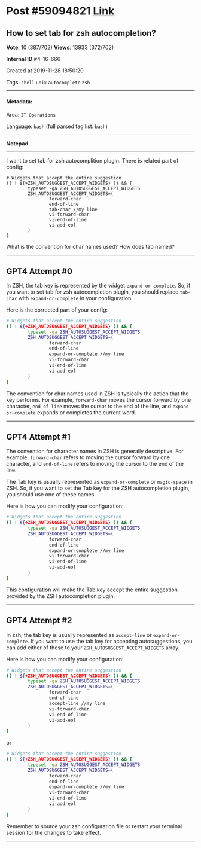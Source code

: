 
# Post \#59094821 [Link](https://stackoverflow.com/questions/59094821/)

## How to set tab for zsh autocompletion?

**Vote**: 10 (387/702) **Views**: 13933 (372/702) 

**Internal ID** \#4-16-666

Created at 2019-11-28 18:50:20

Tags: `shell` `unix` `autocomplete` `zsh`

----------

#### Metadata:

Area: `IT Operations`

Language: `bash` (full parsed tag list: `bash`)

----------

**Notepad**


----------

I want to set tab for zsh autocomplition plugin. There is related part of config:

```
# Widgets that accept the entire suggestion
(( ! ${+ZSH_AUTOSUGGEST_ACCEPT_WIDGETS} )) && {
        typeset -ga ZSH_AUTOSUGGEST_ACCEPT_WIDGETS
        ZSH_AUTOSUGGEST_ACCEPT_WIDGETS=(
                forward-char
                end-of-line
                tab-char //my line
                vi-forward-char
                vi-end-of-line
                vi-add-eol
        )
}
```


What is the convention for char names used?
How does tab named?


----------
        
## GPT4 Attempt \#0

In ZSH, the tab key is represented by the widget `expand-or-complete`. So, if you want to set tab for zsh autocompletion plugin, you should replace `tab-char` with `expand-or-complete` in your configuration.

Here is the corrected part of your config:

```bash
# Widgets that accept the entire suggestion
(( ! ${+ZSH_AUTOSUGGEST_ACCEPT_WIDGETS} )) && {
        typeset -ga ZSH_AUTOSUGGEST_ACCEPT_WIDGETS
        ZSH_AUTOSUGGEST_ACCEPT_WIDGETS=(
                forward-char
                end-of-line
                expand-or-complete //my line
                vi-forward-char
                vi-end-of-line
                vi-add-eol
        )
}
```

The convention for char names used in ZSH is typically the action that the key performs. For example, `forward-char` moves the cursor forward by one character, `end-of-line` moves the cursor to the end of the line, and `expand-or-complete` expands or completes the current word.

--------

## GPT4 Attempt \#1

The convention for character names in ZSH is generally descriptive. For example, `forward-char` refers to moving the cursor forward by one character, and `end-of-line` refers to moving the cursor to the end of the line.

The Tab key is usually represented as `expand-or-complete` or `magic-space` in ZSH. So, if you want to set the Tab key for the ZSH autocompletion plugin, you should use one of these names.

Here is how you can modify your configuration:

```bash
# Widgets that accept the entire suggestion
(( ! ${+ZSH_AUTOSUGGEST_ACCEPT_WIDGETS} )) && {
        typeset -ga ZSH_AUTOSUGGEST_ACCEPT_WIDGETS
        ZSH_AUTOSUGGEST_ACCEPT_WIDGETS=(
                forward-char
                end-of-line
                expand-or-complete //my line
                vi-forward-char
                vi-end-of-line
                vi-add-eol
        )
}
```

This configuration will make the Tab key accept the entire suggestion provided by the ZSH autocompletion plugin.

--------

## GPT4 Attempt \#2

In zsh, the tab key is usually represented as `accept-line` or `expand-or-complete`. If you want to use the tab key for accepting autosuggestions, you can add either of these to your `ZSH_AUTOSUGGEST_ACCEPT_WIDGETS` array.

Here is how you can modify your configuration:

```bash
# Widgets that accept the entire suggestion
(( ! ${+ZSH_AUTOSUGGEST_ACCEPT_WIDGETS} )) && {
        typeset -ga ZSH_AUTOSUGGEST_ACCEPT_WIDGETS
        ZSH_AUTOSUGGEST_ACCEPT_WIDGETS=(
                forward-char
                end-of-line
                accept-line //my line
                vi-forward-char
                vi-end-of-line
                vi-add-eol
        )
}
```

or

```bash
# Widgets that accept the entire suggestion
(( ! ${+ZSH_AUTOSUGGEST_ACCEPT_WIDGETS} )) && {
        typeset -ga ZSH_AUTOSUGGEST_ACCEPT_WIDGETS
        ZSH_AUTOSUGGEST_ACCEPT_WIDGETS=(
                forward-char
                end-of-line
                expand-or-complete //my line
                vi-forward-char
                vi-end-of-line
                vi-add-eol
        )
}
```

Remember to source your zsh configuration file or restart your terminal session for the changes to take effect.

--------
